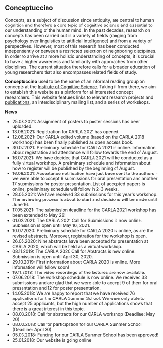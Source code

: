 ## Conceptuccino

Concepts, as a subject of discussion since antiquity, are central to human cognition and therefore a core topic of cognitive science and essential to our understanding of the human mind. In the past decades, research on concepts has been carried out in a variety of fields (ranging from psychology over linguistics to artificial intelligence) and from a variety of perspectives. However, most of this research has been conducted independently or between a restricted selection of neighboring disciplines. In order to arrive at a more holistic understanding of concepts, it is crucial to have a higher awareness and familiarity with approaches from other disciplines. The current situation therefore calls for a broader education of young researchers that also encompasses related fields of study.

**Conceptuccino** used to be the name of an informal reading group on concepts at the [Institute of Cognitive Science](https://www.ikw.uni-osnabrueck.de/en/home.html). Taking it from there, we aim to establish this website as a platform for all interested concept researchers. This website features links to relevant [research projects](concept_research/research_projects.md) and [publications](concept_research/literature.md), an interdisciplinary mailing list, and a series of workshops.

**News**
- 25.08.2021: Assignment of posters to poster sessions has been uploaded.
- 13.08.2021: Registration for CARLA 2021 has opened.
- 12.08.2021: Our CARLA edited volume (based on the CARLA 2018 workshop) has been finally published as open access book.
- 30.07.2021: Preliminary schedule for CARLA 2021 is online. Information about registration and attendance will follow towards the end of August.
- 16.07.2021: We have decided that CARLA 2021 will be conducted as a fully virtual workshop. A preliminary schedule and information about how to register will be published by the beginning of August.
- 16.06.2021: Acceptance notification have just been sent to the authors - we were able to accept 9 submissions for oral presentation and another 17 submissions for poster presentation. List of accepted papers is online, preliminary schedule will follow in 2-3 weeks.
- 28.05.2021: We have received 33 submissions for this year's workshop. The reviewing process is about to start and decisions will be made until June 16.
- 17.05.2021: The submission deadline for the CARLA 2021 workshop has been extended to May 26!
- 01.02.2021: The CARLA 2021 Call for Submissions is now online. Submission is open until May 16, 2021.
- 10.07.2020: Preliminary schedule for CARLA 2020 is online, as are the revised abstracts. Moreover, registration for the workshop is open.
- 26.05.2020: Nine abstracts have been accepted for presentation at CARLA 2020, which will be held as a virtual workshop.
- 08.11.2019: The CARLA 2020 Call for Abstracts is now online. Submission is open until April 30, 2020.
- 29.10.2019: First information about CARLA 2020 is online. More information will follow soon!
- 19.11.2018: The video recordings of the lectures are now available.
- 07.06.2018: The workshop schedule is now online. We received 33 submissions and are glad that we were able to accept 9 of them for oral presentation and 12 for poster presentation.
- 14.05.2018: We are happy to report that we have received 76 applications for the CARLA Summer School. We were only able to accept 25 applicants, but the high number of applications shows that there is a great interest in this topic.
- 08.03.2018: Call for abstracts for our CARLA workshop (Deadline: May 20)
- 08.03.2018: Call for participation for our CARLA Summer School (Deadline: April 30)
- 05.03.2018: Funding for our CARLA Summer School has been approved!
- 25.01.2018: Our website is going online
